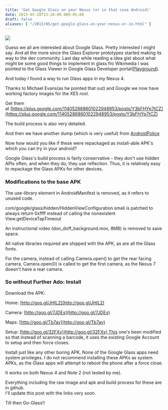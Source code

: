 ```yaml
---
title: 'Get Google Glass on your Nexus (or in that case Android)'
date: 2013-05-28T13:26:00.000-05:00
draft: false
aliases: [ "/2013/05/get-google-glass-on-your-nexus-or-in.html" ]
---
```


[![](http://3.bp.blogspot.com/-JptofALCRSM/UaTxlLj_-yI/AAAAAAAAF6Q/ONai3mNrLmk/s1600/glass.jpg)](http://3.bp.blogspot.com/-JptofALCRSM/UaTxlLj_-yI/AAAAAAAAF6Q/ONai3mNrLmk/s1600/glass.jpg)

  

Guess we all are interested about Google Glass. Pretty interested I might say. And all the more since the Glass Explorer prototypes started making its way to the dev community. Last day while reading a idea gist about what might be some good things to implement in glass fro Wikimedia I was pointed to the Glass Viewer in Google Glass Developer portal([Playground](https://developers.google.com/glass/playground)).

  

And today I found a way to run Glass apps in my Nexus 4.

Thanks to Michael Evans(as he pointed that out) and Google we now have working factory images for the XE5 root.

Get them at [https://plus.google.com/114052868601022948953/posts/Y3bFHYp7tCZ](https://plus.google.com/114052868601022948953/posts/Y3bFHYp7tCZ)

  

The build process is also very detailed. 

And then we have another dump (which is very useful) from [AndroidPolice](http://www.androidpolice.com/2013/05/08/download-google-glass-xe4-and-xe5-system-dumps-please-do-something-cool-with-these/)

  

Now how would you like if these were repackaged as install-able APK's which you can try in your android?

  

  

Google Glass's build process is fairly conservative - they don't use hidden APIs often, and when they do, they use reflection. Thus, it is relatively easy to repackage the Glass APKs for other devices.

  

### Modifications to the base APK

The use-library element in AndroidManifest is removed, as it refers to unused code.

com/google/glass/hidden/HiddenViewConfiguration.smali is patched to always return 0xffff instead of calling the nonexistent View.getDeviceTapTimeout

An instructional video (don\_doff\_background.mov, 8MB) is removed to save space.

All native libraries required are shipped with the APK, as are all the Glass fonts.

For the camera, instead of calling Camera.open() to get the rear facing camera, Camera.open(0) is called to get the first camera, as the Nexus 7 doesn't have a rear camera.

### [](https://github.com/rabimba/Xenologer#install)So without Further Ado: Install

Download the APK:

Home: [http://goo.gl/JHIL2](http://goo.gl/JHIL2)

Camera: [http://goo.gl/7JDEs](http://goo.gl/7JDEs)

Maps: [http://goo.gl/Tb7av](http://goo.gl/Tb7av)

Setup: [http://goo.gl/32FXv](http://goo.gl/32FXv) This one's been modified so that instead of scanning a barcode, it uses the existing Google Account to setup and then force closes.

Install just like any other boring APK. None of the Google Glass apps need system privileges. I do not recommend installing these APKs as system APKs, as the Glass apps will attempt to reboot the phone after a force close.  
  
It works on both Nexus 4 and Note 2 (not tested by me).  
  
Everything including the raw image and apk and build process for these are in github.  
I'll update this post with the links very soon.  
  
Till then Go-Glass!!